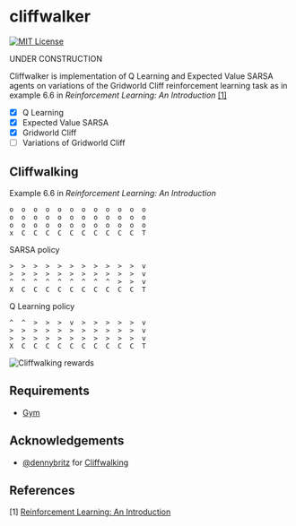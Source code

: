 cliffwalker
=======
[![MIT License](https://img.shields.io/badge/license-MIT-blue.svg)](LICENSE.md)

UNDER CONSTRUCTION

Cliffwalker is implementation of Q Learning and Expected Value SARSA agents on variations of the Gridworld Cliff reinforcement learning task as in example 6.6 in *Reinforcement Learning: An Introduction* [[1]](#references)

- [x] Q Learning
- [x] Expected Value SARSA
- [x] Gridworld Cliff
- [ ] Variations of Gridworld Cliff

Cliffwalking
------------
Example 6.6 in *Reinforcement Learning: An Introduction*
```
o  o  o  o  o  o  o  o  o  o  o  o
o  o  o  o  o  o  o  o  o  o  o  o
o  o  o  o  o  o  o  o  o  o  o  o
x  C  C  C  C  C  C  C  C  C  C  T
```

SARSA policy
```
>  >  >  >  >  >  >  >  >  >  >  v
>  >  >  >  >  >  >  >  >  >  >  v
^  ^  ^  ^  ^  ^  ^  ^  ^  >  >  v
X  C  C  C  C  C  C  C  C  C  C  T
```

Q Learning policy
```
^  ^  >  >  >  v  >  >  >  >  >  v
>  >  >  >  >  >  >  >  >  >  >  v
>  >  >  >  >  >  >  >  >  >  >  v
X  C  C  C  C  C  C  C  C  C  C  T
```
![Cliffwalking rewards](https://github.com/prabodhhere/cliffwalker/tree/master/examples/cliffwalking.png)

Requirements
------------

- [Gym](https://gym.openai.com/)

Acknowledgements
----------------

- [@dennybritz](https://github.com/dennybritz) for [Cliffwalking](https://github.com/dennybritz/reinforcement-learning/blob/master/lib/envs/cliff_walking.py)

References
----------


[1] [Reinforcement Learning: An Introduction](http://www.incompleteideas.net/sutton/book/ebook/the-book.html)